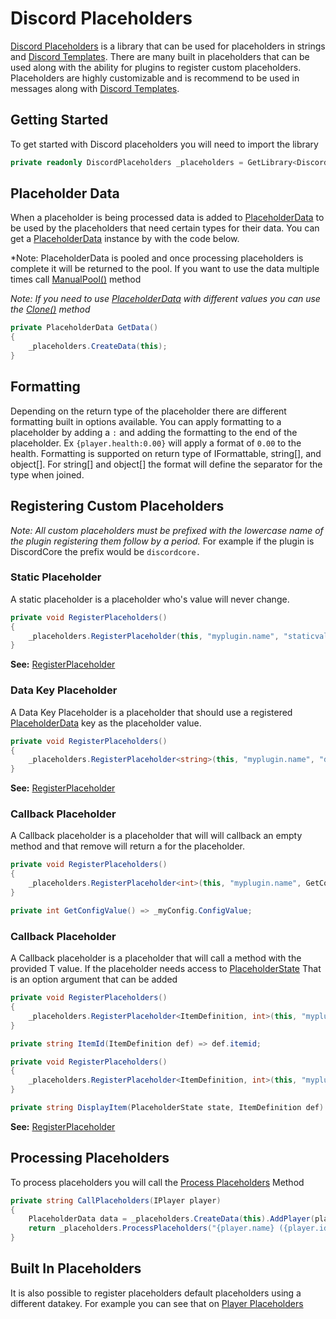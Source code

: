 # Discord Placeholders

[Discord Placeholders](../Generated/Oxide.Ext.Discord/Libraries/DiscordPlaceholders.md)
is a library that can be used for placeholders in strings and [Discord Templates](DiscordTemplates.md).
There are many built in placeholders that can be used along with the ability for plugins to register custom placeholders.
Placeholders are highly customizable and is recommend to be used in messages along with [Discord Templates](DiscordTemplates.md).

## Getting Started
To get started with Discord placeholders you will need to import the library

```csharp
private readonly DiscordPlaceholders _placeholders = GetLibrary<DiscordPlaceholders>();
```

## Placeholder Data
When a placeholder is being processed data is added to [PlaceholderData](../Generated/Oxide.Ext.Discord/Libraries/PlaceholderData.md) 
to be used by the placeholders that need certain types for their data. You can get a [PlaceholderData](../Generated/Oxide.Ext.Discord/Libraries/PlaceholderData.md)
instance by with the code below.  

*Note: PlaceholderData is pooled and once processing placeholders is complete it will be returned to the pool. 
If you want to use the data multiple times call
[ManualPool()](../Generated/Oxide.Ext.Discord/Libraries/PlaceholderData.md#manualpool-method) method  

*Note: If you need to use [PlaceholderData](../Generated/Oxide.Ext.Discord/Libraries/PlaceholderData.md) 
with different values you can use the [Clone()](../Generated/Oxide.Ext.Discord/Libraries/PlaceholderData.md#clone-method) method*  

```csharp
private PlaceholderData GetData()
{
    _placeholders.CreateData(this);
}
```

## Formatting

Depending on the return type of the placeholder there are different formatting built in options available. 
You can apply formatting to a placeholder by adding a `:` and adding the formatting to the end of the placeholder. 
Ex `{player.health:0.00}` will apply a format of `0.00` to the health. 
Formatting is supported on return type of IFormattable, string[], and object[].
For string[] and object[] the format will define the separator for the type when joined.

## Registering Custom Placeholders

*Note: All custom placeholders must be prefixed with the lowercase name of the plugin registering them follow by a period.*
For example if the plugin is DiscordCore the prefix would be `discordcore.`

### Static Placeholder

A static placeholder is a placeholder who's value will never change.

```csharp
private void RegisterPlaceholders()
{
    _placeholders.RegisterPlaceholder(this, "myplugin.name", "staticvalue");
}
```

**See:**
[RegisterPlaceholder](../Generated/Oxide.Ext.Discord/Libraries/DiscordPlaceholders.md#registerplaceholder-method-1-of-7)

### Data Key Placeholder
A Data Key Placeholder is a placeholder that should use a registered [PlaceholderData](../Generated/Oxide.Ext.Discord/Libraries/PlaceholderData.md) 
key as the placeholder value.

```csharp
private void RegisterPlaceholders()
{
    _placeholders.RegisterPlaceholder<string>(this, "myplugin.name", "datakey");
}
```

**See:**
[RegisterPlaceholder](../Generated/Oxide.Ext.Discord/Libraries/DiscordPlaceholders.md#registerplaceholder-method-3-of-7)

### Callback Placeholder

A Callback placeholder is a placeholder that will will callback an empty method and that remove will return a <TResult> for the placeholder.

```csharp
private void RegisterPlaceholders()
{
    _placeholders.RegisterPlaceholder<int>(this, "myplugin.name", GetConfigValue);
}

private int GetConfigValue() => _myConfig.ConfigValue;
```

### Callback<T> Placeholder

A Callback<T> placeholder is a placeholder that will call a method with the provided T value.
If the placeholder needs access to [PlaceholderState](../Generated/Oxide.Ext.Discord/Libraries/PlaceholderState.md)
That is an option argument that can be added

```csharp
private void RegisterPlaceholders()
{
    _placeholders.RegisterPlaceholder<ItemDefinition, int>(this, "myplugin.itemid", ItemId);
}

private string ItemId(ItemDefinition def) => def.itemid;
```

```csharp
private void RegisterPlaceholders()
{
    _placeholders.RegisterPlaceholder<ItemDefinition, int>(this, "myplugin.itemid", ItemId);
}

private string DisplayItem(PlaceholderState state, ItemDefinition def) => $"{def.displayName.english} {state.Data.Get<int>("itemamount")}x";
```

**See:**
[RegisterPlaceholder](../Generated/Oxide.Ext.Discord/Libraries/DiscordPlaceholders.md#registerplaceholder-method-5-of-7)

## Processing Placeholders

To process placeholders you will call the [Process Placeholders](../Generated/Oxide.Ext.Discord/Libraries/DiscordPlaceholders.md#processplaceholders-method) Method

```csharp
private string CallPlaceholders(IPlayer player)
{
    PlaceholderData data = _placeholders.CreateData(this).AddPlayer(player);
    return _placeholders.ProcessPlaceholders("{player.name} ({player.id})", data);
}
```

## Built In Placeholders
It is also possible to register placeholders default placeholders using a different datakey. For example you can see that on [Player Placeholders](../Generated/Oxide.Ext.Discord/Libraries/PlayerPlaceholders.md)